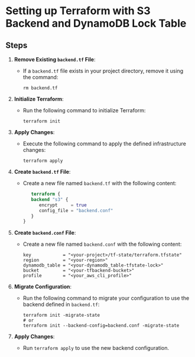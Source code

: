 # Setting up Terraform with S3 Backend and DynamoDB Lock Table

## Steps

1. **Remove Existing `backend.tf` File**:
    - If a `backend.tf` file exists in your project directory, remove it using the command:
      ```shell
      rm backend.tf
      ```

2. **Initialize Terraform**:
    - Run the following command to initialize Terraform:
      ```shell
      terraform init
      ```

3. **Apply Changes**:
    - Execute the following command to apply the defined infrastructure changes:
      ```shell
      terraform apply
      ```

4. **Create `backend.tf` File**:
    - Create a new file named `backend.tf` with the following content:
      ```terraform
         terraform {
         backend "s3" {
            encrypt     = true
            config_file = "backend.conf"
         }
      }
      ```

5. **Create `backend.conf` File**:
    - Create a new file named `backend.conf` with the following content:
      ```shell
      key            = "<your-project>/tf-state/terraform.tfstate"
      region         = "<your-region>"
      dynamodb_table = "<your-dynamodb_table-tfstate-lock>"
      bucket         = "<your-tfbackend-bucket>"
      profile        = "<your_aws_cli_profile>"
      ```

6. **Migrate Configuration**:
    - Run the following command to migrate your configuration to use the backend defined in `backend.tf`:
      ```shell
      terraform init -migrate-state
      # or 
      terraform init --backend-config=backend.conf -migrate-state
      ```

7. **Apply Changes**:
    - Run `terraform apply` to use the new backend configuration.
